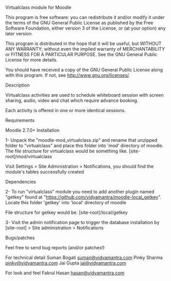 Virtualclass module for Moodle

This program is free software: you can redistribute it and/or modify it under the terms of the GNU General Public License as published by the Free Software Foundation, either version 3 of the License, or (at your option) any later version.

This program is distributed in the hope that it will be useful, but WITHOUT ANY WARRANTY; without even the implied warranty of MERCHANTABILITY or FITNESS FOR A PARTICULAR PURPOSE. See the GNU General Public License for more details.

You should have received a copy of the GNU General Public License along with this program. If not, see http://www.gnu.org/licenses/.

Description

Virtualclass activities are used to schedule whiteboard session with screen sharing, audio, video and chat which require advance booking.

Each activity is offered in one or more identical sessions.

Requirements

Moodle 2.7.0+
Installation

1- Unpack the "moodle-mod_virtualclass.zip" and rename that unzipped folder to "virtualclass" and place this folder into 'mod' directory of moodle. The file structure for virtualclass would be something like. [site-root]/mod/virtualclass

Visit Settings > Site Administration > Notifications, you should find the module's tables successfully created

Dependencies

2- To run "virtualclass" module you need to add another plugin named "getkey" found at "https://github.com/vidyamantra/moodle-local_getkey". Locate this folder 'getkey' into 'local' directory of moodle

File structure for getkey would be. [site-root]/local/getkey

3- Visit the admin notification page to trigger the database installation by [site-root] > Site administration > Notifications

Bugs/patches

Feel free to send bug reports (and/or patches!)

For technical detail
Suman Bogati suman@vidyamantra.com
Pinky Sharma pinky@vidyamantra.com
Jai Gupta jai@vidyamantra.com

For look and feel
Fakrul Hasan 
hasan@vidyamantra.com
